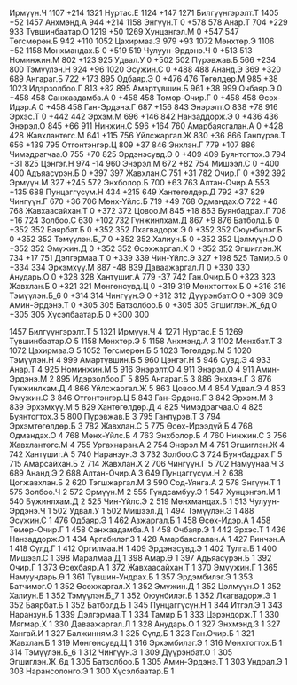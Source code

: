 Ирмүүн.Ч                                   1107   +214  1321
Нуртас.Е                                   1124   +147  1271
Билгүүнгэрэлт.Т                     1405   +52   1457
Анхмэнд.А                                 944    +214  1158
Энгүүн.Т                                   0      +578  578
Анар.Т                                       704    +229  933
Түвшинбаатар.О                       1219   +50   1269
Хунцэнгэл.М                             0      +547  547
Төгсмөрөн.Б                             942    +110  1052
Цахирмаа.Э                               979    +93   1072
Мөнхтөр.Э                                 1106   +52   1158
Мөнхмандах.Б                           0      +519  519
Чулуун-Эрдэнэ.Ч                      0      +513  513
Номинжин.М                               802    +123  925
Удвал.У                                     0      +502  502
Пүрэвжав.Б                               566    +234  800
Тэмүүлэн.Н                               924    +96   1020
Эсүжин.С                                   0      +488  488
Ананд.Э                                     369    +320  689
Ангараг.Б                                 722    +173  895
Одбаяр.Э                                   0      +476  476
Төгөлдөр.М                               985    +38   1023
Идэрзолбоо.Г                           813    +82   895
Амартүвшин.Б                           961    +38   999
Очбаяр.Э                                   0      +458  458
Санжаадамба.А                         0      +458  458
Төмөр-Очир.Г                            0      +458  458
Өсөх-Идэр.А                              0      +458  458
Ган-Эрдэнэ.Г                            687    +156  843
Энэрэлт.О                                 838    +78   916
Эрхэс.Т                                     0      +442  442
Эрхэм.М                                     696    +146  842
Нанзаддорж.Э                           0      +436  436
Энэрэл.О                                   845    +66   911
Нинжин.С                                   596    +164  760
Амарбаясгалан.А                     0      +428  428
Жавхлантөгс.М                         641    +115  756
Үйлсжаргал.Ж                           830    +36   866
Ганпүрэв.Т                               656    +139  795
Отгонтэнгэр.Ц                         809    +37   846
Энхлэн.Г                                   779    +107  886
Чимэдрагчаа.О                         755    +70   825
Эрдэнэсувд.Э                           0      +409  409
Буянтогтох.З                           794    +31   825
Цэнгэг.Н                                   974    -14   960
Энэрэл.М                                   672    +82   754
Мишээл.С                                   0      +400  400
Адъяасүрэн.Б                           0      +397  397
Жавхлан.С                                 751    +31   782
Очир.Г                                       0      +392  392
Эрмүүн.М                                   327    +245  572
Энхболор.Б                               700    +63   763
Алтан-Очир.А                            553    +135  688
Пунцаггүсүм.Н                         434    +215  649
Хантөгөлдөр.Д                         792    +37   829
Чингүүн.Г                                 670    +36   706
Мөнх-Үйлс.Б                              719    +49   768
Одмандах.О                               722    +46   768
Жавхаасайхан.Т                       0      +372  372
Цовоо.М                                     845    +18   863
Буянбадрах.Г                           708    +16   724
Золбоо.С                                   630    +102  732
Гүнжинлхам.Д                           867    +9    876
Батболд.Б                                 0      +352  352
Баярбат.Б                                 0      +352  352
Лхагвадорж.Э                           0      +352  352
Оюунбилэг.Б                             0      +352  352
Тэмүүлэн.Б_7                             0      +352  352
Халиун.Б                                   0      +352  352
Цэлмүүн.О                                 0      +352  352
Эмүжин.Д                                   0      +352  352
Өсөхжаргал.Х                           0      +352  352
Эгшиглэн.Ж                               734    +17   751
Дэлгэрмаа.Т                             0      +339  339
Чин-Үйлс.Э                                327    +198  525
Тамир.Б                                     0      +334  334
Эрхэмхүү.М                               887    -48   839
Даваажаргал.Л                         0      +330  330
Анударь.О                                 0      +328  328
Хантүшиг.А                               779    -37   742
Ган.Очир.Б                                0      +323  323
Жавхлан.Б                                 0      +321  321
Мөнгөнсувд.Ц                           0      +319  319
Мөнхтогтох.Б                           0      +316  316
Тэмүүлэн.Б_6                             0      +314  314
Чингүүн.Э                                 0      +312  312
Дүүрэнбат.О                             0      +309  309
Амин-Эрдэнэ.Т                          0      +305  305
Батзолбоо.Б                             0      +305  305
Эгшиглэн.Ж_6д                           0      +305  305
Хүсэлбаатар.Б                         0      +300  300


1457 Билгүүнгэрэлт.Т 5
1321 Ирмүүн.Ч 4
1271 Нуртас.Е 5
1269 Түвшинбаатар.О 5
1158 Мөнхтөр.Э 5
1158 Анхмэнд.А 3
1102 Мөнхбат.Т 3
1072 Цахирмаа.Э 5
1052 Төгсмөрөн.Б 5
1023 Төгөлдөр.М 5
1020 Тэмүүлэн.Н 4
999 Амартүвшин.Б 5
960 Цэнгэг.Н 5
946 Сувд.Э 4
933 Анар.Т 4
925 Номинжин.М 5
916 Энэрэлт.О 4
911 Энэрэл.О 4
911 Амин-Эрдэнэ.М 2
895 Идэрзолбоо.Г 5
895 Ангараг.Б 3
886 Энхлэн.Г 3
876 Гүнжинлхам.Д 4
866 Үйлсжаргал.Ж 5
863 Цовоо.М 4
854 Удвал.Э 4
853 Эмүжин.С 3
846 Отгонтэнгэр.Ц 5
843 Ган-Эрдэнэ.Г 3
842 Эрхэм.М 3
839 Эрхэмхүү.М 5
829 Хантөгөлдөр.Д 4
825 Чимэдрагчаа.О 4
825 Буянтогтох.З 5
800 Пүрэвжав.Б 3
795 Ганпүрэв.Т 3
794 Эрхэмтөгөлдөр.Б 3
782 Жавхлан.С 5
775 Өсөх-Ирээдүй.Б 4
768 Одмандах.О 4
768 Мөнх-Үйлс.Б 4
763 Энхболор.Б 4
760 Нинжин.С 3
756 Жавхлантөгс.М 4
755 Ургахнаран.А 2
754 Энэрэл.М 4
751 Эгшиглэн.Ж 4
742 Хантүшиг.А 5
740 Наранзун.Э 3
732 Золбоо.С 3
724 Буянбадрах.Г 5
715 Амарсайхан.Б 2
714 Жавхлан.Х 2
706 Чингүүн.Г 5
702 Намуунаа.Ч 3
689 Ананд.Э 2
688 Алтан-Очир.А 3
649 Пунцаггүсүм.Н 2
638 Цогжавхлан.Б 2
620 Тэгшжаргал.М 3
590 Сод-Уянга.А 2
578 Энгүүн.Т 1
575 Золбоо.Ч 2
572 Эрмүүн.М 2
555 Гүндсамбуу.Э 1
547 Хунцэнгэл.М 1
540 Бүжинлхам.Д 2
525 Чин-Үйлс.Э 2
519 Мөнхмандах.Б 1
513 Чулуун-Эрдэнэ.Ч 1
502 Удвал.У 1
502 Мишээл.Д 1
494 Тэмүүлэн.Э 1
488 Эсүжин.С 1
476 Одбаяр.Э 1
462 Азжаргал.Б 1
458 Өсөх-Идэр.А 1
458 Төмөр-Очир.Г 1
458 Санжаадамба.А 1
458 Очбаяр.Э 1
442 Эрхэс.Т 1
436 Нанзаддорж.Э 1
434 Аргабилэг.З 1
428 Амарбаясгалан.А 1
427 Ринчэн.А 1
418 Сүлд.Г 1
412 Оргилмаа.Н 1
409 Эрдэнэсувд.Э 1
402 Тулга.Б 1
400 Мишээл.С 1
398 Маралмаа.Д 1
398 Амар.Ө 1
397 Адъяасүрэн.Б 1
392 Очир.Г 1
373 Өсөхбаяр.А 1
372 Жавхаасайхан.Т 1
370 Эмүүжин.Г 1
365 Намуундарь.Ө 1
361 Түвшин-Ундрах.Б 1
357 Эрдэмбилэг.Э 1
353 Батчимэг.О 1
352 Өсөхжаргал.Х 1
352 Эмүжин.Д 1
352 Цэлмүүн.О 1
352 Халиун.Б 1
352 Тэмүүлэн.Б_7 1
352 Оюунбилэг.Б 1
352 Лхагвадорж.Э 1
352 Баярбат.Б 1
352 Батболд.Б 1
345 Пунцаггүсүн.Н 1
344 Итгэл.Э 1
343 Наранзун.Б 1
339 Дэлгэрмаа.Т 1
334 Тамир.Б 1
333 Цэрэндорж.Т 1
330 Мягмар.Х 1
330 Даваажаргал.Л 1
328 Анударь.О 1
327 Энхмэнд.З 1
327 Хангай.И 1
327 Балжинням.З 1
325 Сүлд.Б 1
323 Ган.Очир.Б 1
321 Жавхлан.Б 1
319 Мөнгөнсувд.Ц 1
316 Эрхэмбилэг.Э 1
316 Мөнхтогтох.Б 1
314 Тэмүүлэн.Б_6 1
312 Чингүүн.Э 1
309 Дүүрэнбат.О 1
305 Эгшиглэн.Ж_6д 1
305 Батзолбоо.Б 1
305 Амин-Эрдэнэ.Т 1
303 Ундрал.Э 1
303 Нарансолонго.Э 1
300 Хүсэлбаатар.Б 1
